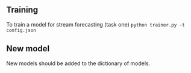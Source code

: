 ## Training 
To train a model for stream forecasting (task one) `python trainer.py -t config.json `

## New model 

New models should be added to the dictionary of models.
